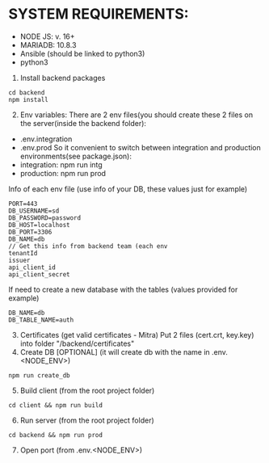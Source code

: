 # SYSTEM REQUIREMENTS:
- NODE JS: v. 16+
- MARIADB:  10.8.3
- Ansible (should be linked to python3)
- python3

1. Install backend packages
```
cd backend
npm install
```
2. Env variables: 
There are 2 env files(you should create these 2 files on the server(inside the backend folder):
 - .env.integration
 - .env.prod
So it convenient to switch between integration and production environments(see package.json): 
 - integration: npm run intg
 - production: npm run prod

Info of each env file (use info of your DB, these values just for example)
```
PORT=443
DB_USERNAME=sd
DB_PASSWORD=password
DB_HOST=localhost
DB_PORT=3306
DB_NAME=db
// Get this info from backend team (each env
tenantId
issuer
api_client_id
api_client_secret
```

If need to create a new database with the tables (values provided for example)
```
DB_NAME=db
DB_TABLE_NAME=auth
```
3. Certificates (get valid certificates - Mitra)
Put 2 files (cert.crt, key.key) into folder "/backend/certificates"
4. Create DB [OPTIONAL]  (it will create db with the name in .env.<NODE_ENV>)
```
npm run create_db
```
5. Build client (from the root project folder)
```
cd client && npm run build
```
6. Run server (from the root project folder)
```
cd backend && npm run prod 
```
7. Open port <PORT> (from .env.<NODE_ENV>)
